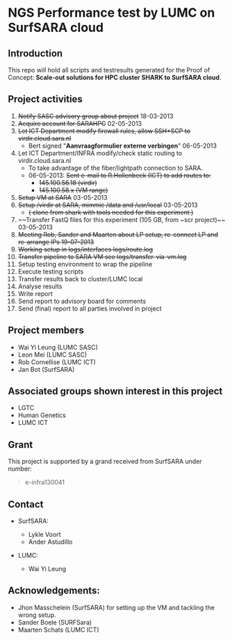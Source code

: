 NGS Performance test by LUMC on SurfSARA cloud
==============================================

Introduction
------------

This repo will hold all scripts and testresults generated for the Proof of 
Concept: __Scale-out solutions for HPC cluster SHARK to SurfSARA cloud__.


Project activities
------------------

1. ~~Notify SASC advisory group about project~~ 18-03-2013
1. ~~Acquire account for SARAHPC~~ 02-05-2013
1. ~~Let ICT Department modify firewall rules, allow SSH+SCP to virdir.cloud.sara.nl~~
    * Bert signed "**Aanvraagformulier externe verbingen**" 06-05-2013
1. Let ICT Department/INFRA modify/check static routing to virdir.cloud.sara.nl
    * To take advantage of the fiber/lightpath connection to SARA.
    * 06-05-2013: ~~Sent e-mail to R.Hollenbeek (ICT) to add routes to:~~
        * ~~145.100.56.18 (virdir)~~
        * ~~145.100.58.x (VM range)~~
1. ~~Setup VM at SARA~~ 03-05-2013
1. ~~Setup /virdir at SARA, mimmic /data and /usr/local~~ 03-05-2013
    * ~~( clone from shark with tools needed for this experiment )~~
1. ~~Transfer FastQ files for this experiment (105 GB, from ~scr project)~~ 03-05-2013
1. ~~Meeting Rob, Sander and Maarten about LP setup, re-connect LP and re-arrange IPs 19-07-2013~~
1. ~~Working setup in logs/interfaces logs/route.log~~
1. ~~Transfer pipeline to SARA VM see logs/transfer-via-vm.log~~
1. Setup testing environment to wrap the pipeline
1. Execute testing scripts
1. Transfer results back to cluster/LUMC local
1. Analyse results
1. Write report
1. Send report to advisory board for comments
1. Send (final) report to all parties involved in project



Project members
---------------
* Wai Yi Leung (LUMC SASC)
* Leon Mei (LUMC SASC)
* Rob Cornellise (LUMC ICT)
* Jan Bot (SurfSARA)

Associated groups shown interest in this project
------------------------------------------------
* LGTC
* Human Genetics
* LUMC ICT

Grant
-----

This project is supported by a grand received from SurfSARA under number: 
> e-infra130041

Contact
-------

* SurfSARA:
    - Lykle Voort
    - Ander Astudillo

* LUMC:
    - Wai Yi Leung

Acknowledgements:
----------------------------------
* Jhon Masschelein (SurfSARA) for setting up the VM and tackling the wrong setup.
* Sander Boele (SURFSara)
* Maarten Schats (LUMC ICT)

